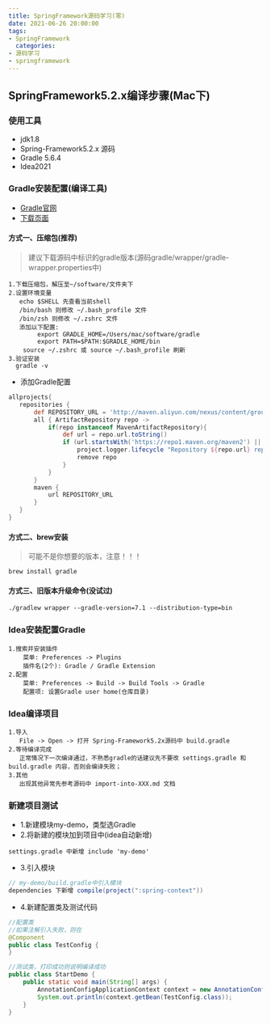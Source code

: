 ```yaml
---
title: SpringFramework源码学习(零)
date: 2021-06-26 20:00:00
tags:
- SpringFramework
  categories:
- 源码学习
- springframework
---
```


## SpringFramework5.2.x编译步骤(Mac下)
### 使用工具
- jdk1.8
- Spring-Framework5.2.x 源码
- Gradle 5.6.4
- Idea2021

### Gradle安装配置(编译工具)
- [Gradle官网](https://gradle.org/)
- [下载页面](https://gradle.org/releases/)

#### 方式一、压缩包(推荐)
> 建议下载源码中标识的gradle版本(源码gradle/wrapper/gradle-wrapper.properties中)
```textmate
1.下载压缩包，解压至~/software/文件夹下
2.设置环境变量
   echo $SHELL 先查看当前shell
   /bin/bash 则修改 ~/.bash_profile 文件
   /bin/zsh 则修改 ~/.zshrc 文件
   添加以下配置:
        export GRADLE_HOME=/Users/mac/software/gradle
        export PATH=$PATH:$GRADLE_HOME/bin
    source ~/.zshrc 或 source ~/.bash_profile 刷新
3.验证安装
  gradle -v
```
- 添加Gradle配置
```groovy
allprojects{
   repositories {
       def REPOSITORY_URL = 'http://maven.aliyun.com/nexus/content/groups/public/'
       all { ArtifactRepository repo ->
           if(repo instanceof MavenArtifactRepository){
               def url = repo.url.toString()
               if (url.startsWith('https://repo1.maven.org/maven2') || url.startsWith('https://jcenter.bintray.com/')) {
                   project.logger.lifecycle "Repository ${repo.url} replaced by $REPOSITORY_URL."
                   remove repo
               }
           }
       }
       maven {
           url REPOSITORY_URL
       }
   }
}
```

#### 方式二、brew安装
> 可能不是你想要的版本，注意！！！
```shell
brew install gradle
```

#### 方式三、旧版本升级命令(没试过)
```shell
./gradlew wrapper --gradle-version=7.1 --distribution-type=bin
```

### Idea安装配置Gradle
```textmate
1.搜索并安装插件 
    菜单: Preferences -> Plugins
    插件名(2个): Gradle / Gradle Extension
2.配置
    菜单: Preferences -> Build -> Build Tools -> Gradle
    配置项: 设置Gradle user home(仓库目录)
```

### Idea编译项目
```textmate
1.导入
   File -> Open -> 打开 Spring-Framework5.2x源码中 build.gradle
2.等待编译完成
   正常情况下一次编译通过，不熟悉gradle的话建议先不要改 settings.gradle 和 build.gradle 内容，否则会编译失败；
3.其他
   出现其他异常先参考源码中 import-into-XXX.md 文档
```

### 新建项目测试
- 1.新建模块my-demo，类型选Gradle
- 2.将新建的模块加到项目中(idea自动新增)
```textmate
settings.gradle 中新增 include 'my-demo'
```
- 3.引入模块
```groovy
// my-demo/build.gradle中引入模块
dependencies 下新增 compile(project(":spring-context"))
```
- 4.新建配置类及测试代码
```java
//配置类
//如果注解引入失败，则在
@Component
public class TestConfig {
}

//测试类，打印成功则说明编译成功
public class StartDemo {
    public static void main(String[] args) {
        AnnotationConfigApplicationContext context = new AnnotationConfigApplicationContext("com.my.config");
        System.out.println(context.getBean(TestConfig.class));
    }
}
```
